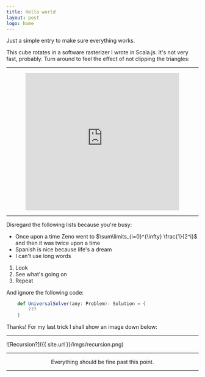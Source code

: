 ```yaml
---
title: Hello world
layout: post
logo: home
---
```


Just a simple entry to make sure everything works.

This cube rotates in a software rasterizer I wrote in Scala.js. It's not very fast, probably. Turn around to feel the effect of not clipping the triangles:

--------

<iframe style="margin-left: auto;margin-right: auto; display:block; text-align:center; width: 80%; min-height: 360px; border: 0px;" src="http://dropthevertz.co.nf/raster"></iframe>

---------

Disregard the following lists because you're busy:

* Once upon a time Zeno went to $\sum\limits_{i=0}^{\infty} \frac{1}{2^i}$ and then it was twice upon a time
* Spanish is nice because life's a dream
* I can't use long words

1. Look
2. See what's going on
3. Repeat

And ignore the following code:

```scala
    def UniversalSolver(any: Problem): Solution = {
        ???
    }
```

Thanks! For my last trick I shall show an image down below:

----------

![Recursion?]({{ site.url }}/imgs/recursion.png)

-----------

<center>
    Everything should be fine past this point.
</center>

-----------

